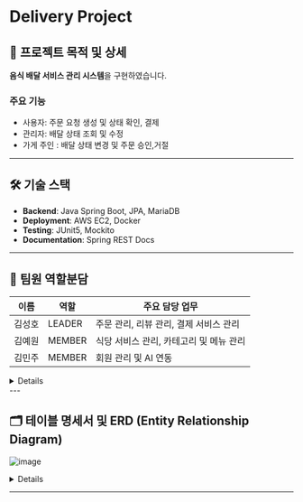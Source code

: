 # Delivery Project

## 📌 프로젝트 목적 및 상세
**음식 배달 서비스 관리 시스템**을 구현하였습니다.

### 주요 기능
- 사용자: 주문 요청 생성 및 상태 확인, 결제
- 관리자: 배달 상태 조회 및 수정
- 가게 주인 : 배달 상태 변경 및 주문 승인,거절

---

## 🛠️ 기술 스택
- **Backend**: Java Spring Boot, JPA, MariaDB
- **Deployment**: AWS EC2, Docker
- **Testing**: JUnit5, Mockito
- **Documentation**: Spring REST Docs

---

## 👥 팀원 역할분담
| 이름        | 역할                  | 주요 담당 업무                                                   |
| ----------- | --------------------- | --------------------------------------------------------------- |
| 김성호      | LEADER                | 주문 관리, 리뷰 관리, 결제 서비스 관리                           |
| 김예원      | MEMBER                | 식당 서비스 관리, 카테고리 및 메뉴 관리                          |
| 김민주      | MEMBER                | 회원 관리 및 AI 연동                                            |
<details>
  <details>
      <summary> 김민주 담당 기능 </summary>
      1. 회원 관리 기능
      
      2. AI API 연동
      3. WebSecurityConfig 보안 설정
    ### 1. User Management
- **회원가입**: 사용자 계정 생성 기능. 사용자명, 비밀번호, 주소, 역할 등을 입력받아 저장합니다.
- **로그인 및 인증**: JWT 토큰 기반 인증을 통해 사용자 로그인 기능을 구현했습니다.
- **회원 정보 조회**: 사용자 개인 정보를 조회할 수 있습니다.
- **회원 정보 수정**: 사용자명, 주소, 역할 등을 업데이트할 수 있습니다.
- **회원 탈퇴**: 사용자를 삭제 상태로 변경(soft delete)하여 탈퇴 처리합니다.

### 2. AI 연동
- **AI API 연동**: Google AI API를 활용해 질문에 간결한 응답을 제공하며, 응답 데이터를 DB에 저장하는 기능을 구현했습니다.
- **비용 절감 처리**: 요청 시 글자 수 제한 및 간결한 답변 요청을 통해 API 호출 비용을 최적화했습니다.

### 3. WebSecurityConfig 보안 설정
- **Spring Security 설정**
  - CSRF 비활성화: REST API의 특성을 고려해 CSRF 보호를 비활성화했습니다.
  - 세션 사용 안 함: JWT 기반 인증 방식을 사용하여 세션을 생성하지 않고, `STATELESS`로 설정했습니다.

- **JWT 인증 및 권한 관리**
  - `JwtAuthenticationFilter`와 `JwtAuthorizationFilter`를 추가하여 로그인 시 JWT 토큰 생성 및 요청 인증을 처리합니다.
  - 사용자 권한(Role)에 따라 API 접근 권한을 분리했습니다.

- **API별 접근 권한 설정**
  - `requestMatchers`를 통해 API별로 필요한 권한을 정의했습니다.
  - Ex: 
    - `/api/user/signup`, `/api/user/{username}`: 모든 사용자 접근 가능
    - `/api/order/`: `CUSTOMER` 권한 필요
    - `/api/review`: `CUSTOMER`, `OWNER` 등 다양한 권한 필요

- **필터 체인 관리**
  - `JwtAuthenticationFilter`는 로그인 요청 시 토큰을 발급하고, 
    `JwtAuthorizationFilter`는 각 요청의 JWT 유효성을 검사합니다.

## 특이사항
- **권한 관리**: MANAGER, MASTER와 같은 특정 권한은 고유 토큰을 통해 부여받도록 구현했습니다.
- **보안 강화**: 비밀번호 암호화 및 JWT 인증 방식을 활용하여 사용자 데이터를 보호합니다.
  </details>
  <details>
    <summary> 김성호 담당 기능</summary>
    
  </details>
  <details>
    <summary> 김예원 담당 기능</summary>
  </details>

</details>
---

## 🗂️ 테이블 명세서 및 ERD (Entity Relationship Diagram)


![image](https://github.com/user-attachments/assets/81911ac3-ec35-4a4f-bb98-e68b3e70a8d4)

<details>

### p_users 테이블

| 필드 이름 | 데이터 타입 | 설명 |
| --- | --- | --- |
| `id` | `uuid` | PRIMARY KEY |
| `username` | `VARCHAR(50)` | 사용자 ID |
| `password` | `VARCHAR(50)` | 사용자 비밀번호 |
| `role` | `VARCHAR(20)` | 사용자 권한 |
| `address` | `VARCHAR(255)` | 사용자 주소 |
| `created_at` | `TIMESTAMP` | 레코드 생성 시점 |
| `created_by`  | `VARCHAR(255)` | 레코드 생성자(username) |
| `updated_at` | `TIMESTAMP` | 레코드 수정 시점 |
| `updated_by` | `VARCHAR(255)` | 레코드 수정자(username) |
| `deleted_at` | `TIMESTAMP` | 레코드 삭제 시점 |
| `deleted_by` | `VARCHAR(255)` | 레코드 삭제자(username) |

### p_categories 테이블

| 필드 이름 | 데이터 타입 | 설명 |
| --- | --- | --- |
| `id` | `uuid` | PRIMARY KEY |
| `name` | `VARCHAR(50)` | 카테고리 이름 |
| `created_at` | `TIMESTAMP` | 레코드 생성 시점 |
| `created_by`  | `VARCHAR(255)` | 레코드 생성자(username) |
| `updated_at` | `TIMESTAMP` | 레코드 수정 시점 |
| `updated_by` | `VARCHAR(255)` | 레코드 수정자(username) |
| `deleted_at` | `TIMESTAMP` | 레코드 삭제 시점 |
| `deleted_by` | `VARCHAR(255)` | 레코드 삭제자(username) |

### p_ai_descriptions 테이블

| 필드 이름 | 데이터 타입 | 설명 |
| --- | --- | --- |
| `id` | `uuid` | PRIMARY KEY |
| `ai_request` | `text` | AI 프롬프트에 입력한 내용 |
| `ai_response` | `text` | AI 프롬프트에서 나온 결과물 |
| `created_at` | `TIMESTAMP` | 레코드 생성 시점 |
| `created_by`  | `VARCHAR(255)` | 레코드 생성자(username) |
| `updated_at` | `TIMESTAMP` | 레코드 수정 시점 |
| `updated_by` | `VARCHAR(255)` | 레코드 수정자(username) |
| `deleted_at` | `TIMESTAMP` | 레코드 삭제 시점 |
| `deleted_by` | `VARCHAR(255)` | 레코드 삭제자(username) |

### p_menus 테이블

| 필드 이름 | 데이터 타입 | 설명 |
| --- | --- | --- |
| `id` | `uuid` | PRIMARY KEY |
| `restaurant_id` | `uuid` | 식당 ID, p_restaurants 참조 |
| `name` | `VARCHAR(255)` | 메뉴 이름 |
| `description` | `text` | AI API로 생성되는 메뉴 설명 |
| `price` | `int` | 메뉴 가격 |
| `is_hidden` | `boolean` | 메뉴의 숨김 여부 |
| `created_at` | `TIMESTAMP` | 레코드 생성 시점 |
| `created_by`  | `VARCHAR(255)` | 레코드 생성자(username) |
| `updated_at` | `TIMESTAMP` | 레코드 수정 시점 |
| `updated_by` | `VARCHAR(255)` | 레코드 수정자(username) |
| `deleted_at` | `TIMESTAMP` | 레코드 삭제 시점 |
| `deleted_by` | `VARCHAR(255)` | 레코드 삭제자(username) |

### p_order_items 테이블

| 필드 이름 | 데이터 타입 | 설명 |
| --- | --- | --- |
| `id` | `uuid` | PRIMARY KEY, 주문 항목 고유 식별자 |
| `order_id` | `uuid` | 주문 ID, p_orders 참조 |
| `menu_id` | `uuid` | 주문한 메뉴의 ID, p_menus 참조 |
| `quantity` | `int` | 메뉴 수량 |
| `created_at` | `TIMESTAMP` | 레코드 생성 시점 |
| `created_by`  | `VARCHAR(255)` | 레코드 생성자(username) |
| `updated_at` | `TIMESTAMP` | 레코드 수정 시점 |
| `updated_by` | `VARCHAR(255)` | 레코드 수정자(username) |
| `deleted_at` | `TIMESTAMP` | 레코드 삭제 시점 |
| `deleted_by` | `VARCHAR(255)` | 레코드 삭제자(username) |

### p_reviews 테이블

| 필드 이름 | 데이터 타입 | 설명 |
| --- | --- | --- |
| `id` | `uuid` | PRIMARY KEY |
| `order_id` | `uuid` | 주문 id, p_orders 참조 |
| `rating` | `int` | 별점 (1~5) |
| `comment` | `text` | 댓글 |
| `created_at` | `TIMESTAMP` | 레코드 생성 시점 |
| `created_by`  | `VARCHAR(255)` | 레코드 생성자(username) |
| `updated_at` | `TIMESTAMP` | 레코드 수정 시점 |
| `updated_by` | `VARCHAR(255)` | 레코드 수정자(username) |
| `deleted_at` | `TIMESTAMP` | 레코드 삭제 시점 |
| `deleted_by` | `VARCHAR(255)` | 레코드 삭제자(username) |

### p_restraunts 테이블

| 필드 이름 | 데이터 타입 | 설명 |
| --- | --- | --- |
| `id` | `uuid` | PRIMARY KEY |
| `name` | `VARCHAR(255)` | 가게 이름 |
| `category_id` | `uuid` | 가게가 속하고 있는 카테고리, p_categories.id 참조 |
| `owner_id` | `INTEGER` | 가게 소유자, p_users.id 참조 |
| `address` | `VARCHAR(255)` | 가게 주소지 |
| `is_hidden` | `BOOLEAN` | 가게의 숨김 처리 여부, default: `FALSE` |
| `created_at` | `TIMESTAMP` | 레코드 생성 시점 |
| `created_by` | `VARCHAR(255)` | 레코드 생성자(username) |
| `updated_at` | `TIMESTAMP` | 레코드 수정 시점 |
| `updated_by` | `VARCHAR(255)` | 레코드 수정자(username) |
| `deleted_at` | `TIMESTAMP` | 레코드 삭제 시점 |
| `deleted_by` | `VARCHAR(255)` | 레코드 삭제자(username) |

### p_orders 테이블

| 필드 이름 | 데이터 타입  | 설명 |
| --- | --- | --- |
| `id` | `UUID` | PRIMARY KEY |
| `user_id` | `INTEGER` | 사용자 ID, p_users 참조 |
| `restaurant_id` | `UUID` | 식당 ID, p_restaurants 참조 |
| `order_type` | `VARCHAR(20)` | 온라인 / 오프라인 주문 식별 |
| `status` | `VARCHAR(20)` | 현재 주문 상태 |
| `total_price` | `int` | 주문의 총 가격 |
| `delivery_address` | `VARCHAR(255)` | 사용자 배송지 |
| `delivery_request` | `text` | 사용자 배송 요청사항 |
| `created_at` | `TIMESTAMP` | 레코드 생성 시점 |
| `created_by` | `VARCHAR(255)` | 레코드 생성자(username) |
| `updated_at` | `TIMESTAMP` | 레코드 수정 시점 |
| `updated_by` | `VARCHAR(255)` | 레코드 수정자(username) |
| `cancelled_at`  | `TIMESTAMP`  | 레코드 취소 시점 |
| `deleted_at` | `TIMESTAMP` | 레코드 삭제 시점 |
| `deleted_by` | `VARCHAR(255)` | 레코드 삭제자(username) |
|  |  |  |

### p_payments 테이블

| 필드 이름 | 데이터 타입 | 설명 |
| --- | --- | --- |
| `id` | `uuid` | PRIMARY KEY |
| `order_id` | `uuid` | 결제와 연관된 주문 ID, p_orders 참조 |
| `amount` | `int` | 결제된 총 금액 |
| `payment_method` | `VARCHAR(50)` | 결제 방식을 나타내는 문자열 (카드 결제만 지원하므로 생략 가능) |
| `pg_response` | `TEXT` | 결제 게이트웨이(PG사)에서 받은 응답 저장 |
| `created_at` | `TIMESTAMP` | 레코드 생성 시점 |
| `created_by` | `VARCHAR(255)` | 레코드 생성자(username) |
| `updated_at` | `TIMESTAMP` | 레코드 수정 시점 |
| `updated_by` | `VARCHAR(255)` | 레코드 수정자(username) |
| `deleted_at` | `TIMESTAMP` | 레코드 삭제 시점 |
| `deleted_by` | `VARCHAR(255)` | 레코드 삭제자(username) |
</details>


---
